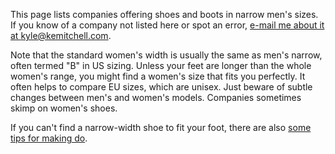 This page lists companies offering shoes and boots in narrow men's sizes.  If you know of a company not listed here or spot an error, [e-mail me about it at kyle@kemitchell.com](mailto:kyle@kemitchell.com?subject=Narrow-Width%20Shoes).

Note that the standard women's width is usually the same as men's narrow, often termed "B" in US sizing.  Unless your feet are longer than the whole women's range, you might find a women's size that fits you perfectly.  It often helps to compare EU sizes, which are unisex.  Just beware of subtle changes between men's and women's models.  Companies sometimes skimp on women's shoes.

If you can't find a narrow-width shoe to fit your foot, there are also [some tips for making do](making-do).
